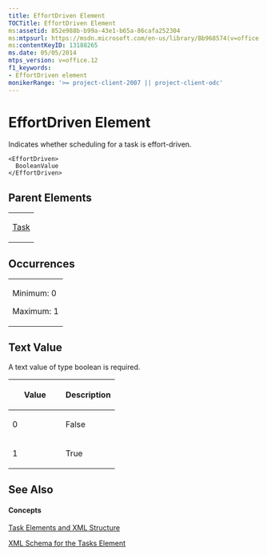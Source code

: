 ```yaml
---
title: EffortDriven Element
TOCTitle: EffortDriven Element
ms:assetid: 852e988b-b99a-43e1-b65a-86cafa252304
ms:mtpsurl: https://msdn.microsoft.com/en-us/library/Bb968574(v=office.12)
ms:contentKeyID: 13188265
ms.date: 05/05/2014
mtps_version: v=office.12
f1_keywords:
- EffortDriven element
monikerRange: '>= project-client-2007 || project-client-odc'
---
```


# EffortDriven Element




Indicates whether scheduling for a task is effort-driven.

    <EffortDriven>
      BooleanValue
    </EffortDriven>

## Parent Elements

<table>
<colgroup>
<col style="width: 100%" />
</colgroup>
<tbody>
<tr class="odd">
<td><p><a href="bb968487(v=office.12).md">Task</a></p></td>
</tr>
</tbody>
</table>

## Occurrences

<table>
<colgroup>
<col style="width: 100%" />
</colgroup>
<tbody>
<tr class="odd">
<td><p>Minimum: 0</p>
<p>Maximum: 1</p></td>
</tr>
</tbody>
</table>

## Text Value

A text value of type boolean is required.

<table>
<colgroup>
<col style="width: 50%" />
<col style="width: 50%" />
</colgroup>
<thead>
<tr class="header">
<th><p>Value</p></th>
<th><p>Description</p></th>
</tr>
</thead>
<tbody>
<tr class="odd">
<td><p>0</p></td>
<td><p>False</p></td>
</tr>
<tr class="even">
<td><p>1</p></td>
<td><p>True</p></td>
</tr>
</tbody>
</table>

## See Also

#### Concepts

[Task Elements and XML Structure](bb968475\(v=office.12\).md)

[XML Schema for the Tasks Element](bb968415\(v=office.12\).md)

